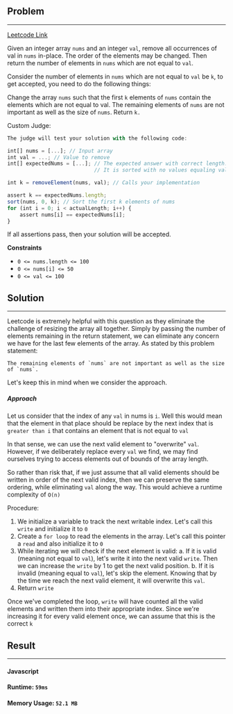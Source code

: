 ## Problem
-------------------------------------
[Leetcode Link](https://leetcode.com/problems/remove-element/)

Given an integer array `nums` and an integer `val`, remove all occurrences of val in `nums` in-place. The order of the elements may be changed. Then return the number of elements in `nums` which are not equal to `val`.

Consider the number of elements in `nums` which are not equal to `val` be `k`, to get accepted, you need to do the following things:

Change the array `nums` such that the first `k` elements of `nums` contain the elements which are not equal to val. The remaining elements of `nums` are not important as well as the size of `nums`.
Return `k.`

Custom Judge:
```js
The judge will test your solution with the following code:

int[] nums = [...]; // Input array
int val = ...; // Value to remove
int[] expectedNums = [...]; // The expected answer with correct length.
                            // It is sorted with no values equaling val.

int k = removeElement(nums, val); // Calls your implementation

assert k == expectedNums.length;
sort(nums, 0, k); // Sort the first k elements of nums
for (int i = 0; i < actualLength; i++) {
    assert nums[i] == expectedNums[i];
}
```
If all assertions pass, then your solution will be accepted.

**Constraints**
- `0 <= nums.length <= 100`
- `0 <= nums[i] <= 50`
- `0 <= val <= 100`

## Solution
------------

Leetcode is extremely helpful with this question as they eliminate the challenge of resizing the array all together. Simply by passing the number of elements remaining in the return statement, we can eliminate any concern we have for the last few elements of the array. As stated by this problem statement:

```
The remaining elements of `nums` are not important as well as the size of `nums`.
```

Let's keep this in mind when we consider the approach.

##### Approach

Let us consider that the index of any `val` in nums is `i`. Well this would mean that the element in that place should be replace by the next index that is `greater than i` that contains an element that is not equal to `val`

In that sense, we can use the next valid element to "overwrite" `val`. However, if we deliberately replace every `val` we find, we may find ourselves trying to access elements out of bounds of the array length.

So rather than risk that, if we just assume that all valid elements should be written in order of the next valid index, then we can preserve the same ordering, while eliminating `val` along the way. This would achieve a runtime complexity of `O(n)`

Procedure:
1. We initialize a variable to track the next writable index. Let's call this `write` and initialize it to `0`
2. Create a `for loop` to read the elements in the array. Let's call this pointer a `read` and also initialize it to `0`
3. While iterating we will check if the next element is valid:
  a. If it is valid (meaning not equal to `val`), let's write it into the next valid `write`. Then we can increase the `write` by 1 to get the next valid position.
  b. If it is invalid (meaning equal to `val`), let's skip the element. Knowing that by the time we reach the next valid element, it will overwrite this `val`.
4. Return `write`

Once we've completed the loop, `write` will have counted all the valid elements and written them into their appropriate index. Since we're increasing it for every valid element once, we can assume that this is the correct `k`

## Result
---------

#### Javascript
#### Runtime: `59ms`
#### Memory Usage: `52.1 MB`